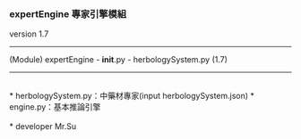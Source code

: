 ### expertEngine 專家引擎模組
<p>version 1.7</p>

-----

(Module)
expertEngine - __init__.py
             - herbologySystem.py (1.7)
             
-----

</br>
* herbologySystem.py：中藥材專家(input herbologySystem.json)
* engine.py：基本推論引擎
</br>
</br>
* developer Mr.Su
